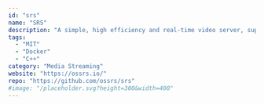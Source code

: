 ```yaml
---
id: "srs"
name: "SRS"
description: "A simple, high efficiency and real-time video server, supports RTMP, WebRTC, HLS, HTTP-FLV and SRT."
tags:
  - "MIT"
  - "Docker"
  - "C++"
category: "Media Streaming"
website: "https://ossrs.io/"
repo: "https://github.com/ossrs/srs"
#image: "/placeholder.svg?height=300&width=400"
---
```


